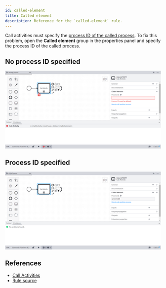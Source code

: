 ```yaml
---
id: called-element
title: Called element
description: Reference for the `called-element` rule.
---
```


Call activities must specify the [process ID of the called process](../../../../bpmn/call-activities/#defining-the-called-process). To fix this problem, open the **Called element** group in the properties panel and specify the process ID of the called process.

## No process ID specified

![No process ID specified](./img/called-element/wrong.png)

## Process ID specified

![Process ID specified](./img/called-element/right.png)

## References

- [Call Activities](../../../../bpmn/call-activities/)
- [Rule source](https://github.com/camunda/bpmnlint-plugin-camunda-compat/blob/main/rules/camunda-cloud/called-element.js)

